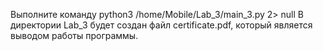 Выполните команду python3 /home/Mobile/Lab_3/main_3.py 2> null
В директории Lab_3 будет создан файл certificate.pdf, который является выводом работы программы.
